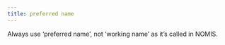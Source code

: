 ```yaml
---
title: preferred name
---
```


Always use ‘preferred name’, not ‘working name’ as it’s called in NOMIS.
